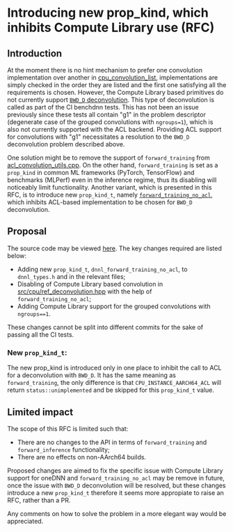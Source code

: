 # Introducing new prop_kind, which inhibits Compute Library use (RFC)

## Introduction

At the moment there is no hint mechanism to prefer one convolution implementation
over another in [cpu\_convolution\_list](https://github.com/oneapi-src/oneDNN/blob/master/src/cpu/cpu_convolution_list.cpp#L92-L111), implementations are simply checked in the order
they are listed and the first one satisfying all the requirements is chosen. However,
the Compute Library based primitives do not currently support [`BWD_D` deconvolution](https://github.com/oneapi-src/oneDNN/blob/master/src/cpu/ref_deconvolution.hpp#L67-L73). This type of
deconvolution is called as part of the CI benchdnn tests. This has not been an issue
previously since these tests all contain "g1" in the problem descriptor (degenerate
case of the grouped convolutions with `ngroups=1`), which is also not currently supported
with the ACL backend. Providing ACL support for convolutions with "g1" necessitates
a resolution to the `BWD_D` deconvolution problem described above.

One solution might be to remove the support of `forward_training` from
[acl\_convolution\_utils.cpp](https://github.com/oneapi-src/oneDNN/blob/master/src/cpu/aarch64/acl_convolution_utils.cpp#L55-L56). On the other hand, `forward_training` is set as a `prop_kind`
in common ML frameworks (PyTorch, TensorFlow) and benchmarks (MLPerf) even in the inference regime,
thus its disabling will noticeably limit functionality. Another variant, which is presented
in this RFC, is to introduce new `prop_kind_t`, namely [`forward_training_no_acl`](https://github.com/oneapi-src/oneDNN/compare/master...alenik01:Introducing-New-prop-kind-RFC), which inhibits ACL-based
implementation to be chosen for `BWD_D` deconvolution.

## Proposal

The source code may be viewed [here](https://github.com/oneapi-src/oneDNN/compare/master...alenik01:Introducing-New-prop-kind-RFC). The key changes required are listed below:

- Adding new `prop_kind_t`, `dnnl_forward_training_no_acl`, to `dnnl_types.h` and in
the relevant files;
- Disabling of Compute Library based convolution in [src/cpu/ref_deconvolution.hpp](https://github.com/alenik01/oneDNN/blob/Introducing-New-prop-kind-RFC/src/cpu/ref_deconvolution.hpp#L69) with the help of `forward_training_no_acl`;
- Adding Compute Library support for the grouped convolutions with `ngroups==1`.

These changes cannot be split into different commits for the sake of passing all
the CI tests.

### New `prop_kind_t`:

The new prop\_kind is introduced only in one place to inhibit the call to ACL for a
deconvolution with `BWD_D`. It has the same meaning as `forward_training`, the only
difference is that `CPU_INSTANCE_AARCH64_ACL` will return `status::unimplemented`
and be skipped for this `prop_kind_t` value.

## Limited impact

The scope of this RFC is limited such that:

- There are no changes to the API in terms of `forward_training` and `forward_inference`
functionality;
- There are no effects on non-AArch64 builds.

Proposed changes are aimed to fix the specific issue with Compute Library support
for oneDNN and `forward_training_no_acl` may be remove in future, once the issue with
`BWD_D` deconvolution will be resolved, but these changes introduce a new `prop_kind_t`
therefore it seems more appropiate to raise an RFC, rather than a PR.

Any comments on how to solve the problem in a more elegant way would be appreciated.
